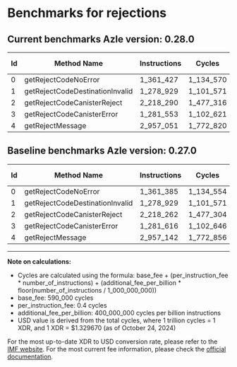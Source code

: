 # Benchmarks for rejections

## Current benchmarks Azle version: 0.28.0

| Id  | Method Name                     | Instructions | Cycles    | USD           | USD/Million Calls | Change                         |
| --- | ------------------------------- | ------------ | --------- | ------------- | ----------------- | ------------------------------ |
| 0   | getRejectCodeNoError            | 1_361_427    | 1_134_570 | $0.0000015086 | $1.50             | <font color="red">+42</font>   |
| 1   | getRejectCodeDestinationInvalid | 1_278_929    | 1_101_571 | $0.0000014647 | $1.46             | <font color="red">0</font>     |
| 2   | getRejectCodeCanisterReject     | 2_218_290    | 1_477_316 | $0.0000019643 | $1.96             | <font color="red">+28</font>   |
| 3   | getRejectCodeCanisterError      | 1_281_553    | 1_102_621 | $0.0000014661 | $1.46             | <font color="green">-63</font> |
| 4   | getRejectMessage                | 2_957_051    | 1_772_820 | $0.0000023573 | $2.35             | <font color="green">-91</font> |

## Baseline benchmarks Azle version: 0.27.0

| Id  | Method Name                     | Instructions | Cycles    | USD           | USD/Million Calls |
| --- | ------------------------------- | ------------ | --------- | ------------- | ----------------- |
| 0   | getRejectCodeNoError            | 1_361_385    | 1_134_554 | $0.0000015086 | $1.50             |
| 1   | getRejectCodeDestinationInvalid | 1_278_929    | 1_101_571 | $0.0000014647 | $1.46             |
| 2   | getRejectCodeCanisterReject     | 2_218_262    | 1_477_304 | $0.0000019643 | $1.96             |
| 3   | getRejectCodeCanisterError      | 1_281_616    | 1_102_646 | $0.0000014662 | $1.46             |
| 4   | getRejectMessage                | 2_957_142    | 1_772_856 | $0.0000023573 | $2.35             |

---

**Note on calculations:**

- Cycles are calculated using the formula: base_fee + (per_instruction_fee \* number_of_instructions) + (additional_fee_per_billion \* floor(number_of_instructions / 1_000_000_000))
- base_fee: 590_000 cycles
- per_instruction_fee: 0.4 cycles
- additional_fee_per_billion: 400_000_000 cycles per billion instructions
- USD value is derived from the total cycles, where 1 trillion cycles = 1 XDR, and 1 XDR = $1.329670 (as of October 24, 2024)

For the most up-to-date XDR to USD conversion rate, please refer to the [IMF website](https://www.imf.org/external/np/fin/data/rms_sdrv.aspx).
For the most current fee information, please check the [official documentation](https://internetcomputer.org/docs/current/developer-docs/gas-cost#execution).
